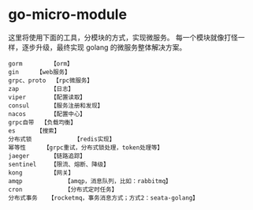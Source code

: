 # go-micro-module

这里将使用下面的工具，分模块的方式，实现微服务。
每一个模块就像打怪一样，逐步升级，最终实现 golang 的微服务整体解决方案。

```
gorm		【orm】
gin		【web服务】
grpc、proto	【rpc微服务】
zap 		【日志】
viper		【配置读取】
consul 		【服务注册和发现】
nacos		【配置中心】
grpc自带	【负载均衡】
es		【搜索】
分布式锁	        【redis实现】
幂等性		【grpc重试，分布式锁处理，token处理等】
jaeger		【链路追踪】
sentinel	【限流、熔断、降级】
kong		【网关】
amqp            【amqp，消息队列，比如：rabbitmq】
cron            【分布式定时任务】
分布式事务	【rocketmq，事务消息方式；方式2：seata-golang】
```

